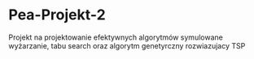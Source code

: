 # Pea-Projekt-2
Projekt na projektowanie efektywnych algorytmów symulowane wyżarzanie, tabu search oraz algorytm genetyrczny rozwiazujacy TSP
